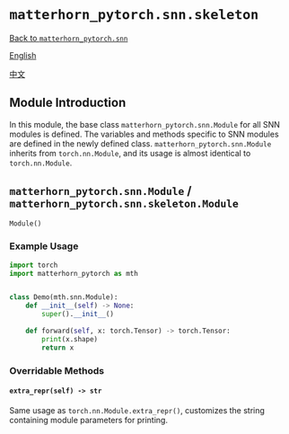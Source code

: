 # `matterhorn_pytorch.snn.skeleton`

[Back to `matterhorn_pytorch.snn`](./README.md)

[English](../../en_us/snn/2_skeleton.md)

[中文](../../zh_cn/snn/2_skeleton.md)

## Module Introduction

In this module, the base class `matterhorn_pytorch.snn.Module` for all SNN modules is defined. The variables and methods specific to SNN modules are defined in the newly defined class. `matterhorn_pytorch.snn.Module` inherits from `torch.nn.Module`, and its usage is almost identical to `torch.nn.Module`.

## `matterhorn_pytorch.snn.Module` / `matterhorn_pytorch.snn.skeleton.Module`

```python
Module()
```

### Example Usage

```python
import torch
import matterhorn_pytorch as mth


class Demo(mth.snn.Module):
    def __init__(self) -> None:
        super().__init__()
    
    def forward(self, x: torch.Tensor) -> torch.Tensor:
        print(x.shape)
        return x
```

### Overridable Methods

#### `extra_repr(self) -> str`

Same usage as `torch.nn.Module.extra_repr()`, customizes the string containing module parameters for printing.